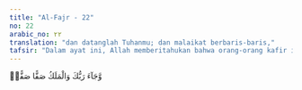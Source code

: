 ```yaml
---
title: "Al-Fajr - 22"
no: 22
arabic_no: ٢٢
translation: "dan datanglah Tuhanmu; dan malaikat berbaris-baris,"
tafsir: "Dalam ayat ini, Allah memberitahukan bahwa orang-orang kafir itu nanti di akhirat akan menyesal. Allah memberitahukan bahwa dunia ini akan hancur karena planet-planet ini akan bertubrukan satu sama lain dengan dahsyatnya dan semua makhluk akan mati. Setelah itu Allah menghidupkan semua makhluk itu kembali dan menghadapkan mereka di Padang Mahsyar. Kemudian Allah dan para malaikat yang membuat formasi-formasi khusus memeriksa setiap amal manusia. Waktu itulah neraka Jahanam dihadapkan kepada orang-orang yang durhaka ketika di dunia. Waktu itu mereka yang durhaka sadar atas kedurhakaannya. Akan tetapi, sadar pada waktu itu tidak ada gunanya, karena \"nasi sudah jadi bubur\", dunia tempat beramal sudah berakhir, dan yang ada hanyalah tempat melihat hasil amal di dunia."
---
```


وَّجَآءَ رَبُّكَ وَالْمَلَكُ صَفًّا صَفًّاۚ
